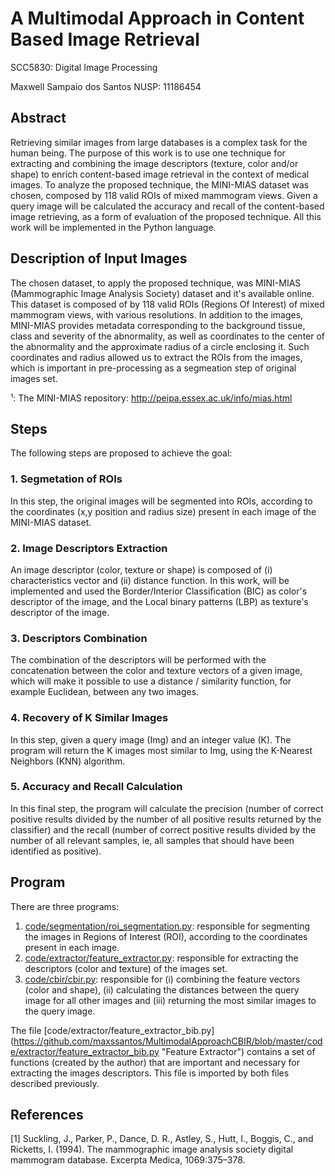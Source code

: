 # A Multimodal Approach in Content Based Image Retrieval

SCC5830: Digital Image Processing

Maxwell Sampaio dos Santos NUSP: 11186454


## Abstract
Retrieving similar images from large databases is a complex task for the human being. The purpose of this work is to use one technique for extracting and combining the image descriptors (texture, color and/or shape) to enrich content-based image retrieval in the context of medical images. To analyze the proposed technique, the MINI-MIAS dataset was chosen, composed by 118 valid ROIs of mixed mammogram views. Given a query image will be calculated the accuracy and recall of the content-based image retrieving, as a form of evaluation of the proposed technique. All this work will be implemented in the Python language.


## Description of Input Images
The chosen dataset, to apply the proposed technique, was MINI-MIAS (Mammographic Image Analysis Society) dataset and it's available online. This dataset is composed of by 118 valid ROIs (Regions Of Interest) of mixed mammogram views, with various resolutions. In addition to the images, MINI-MIAS provides metadata corresponding to the background tissue, class and severity of the abnormality, as well as coordinates to the center of the abnormality and the approximate radius of a circle enclosing it. Such coordinates and radius allowed us to extract the ROIs from the images, which is important in pre-processing as a segmeation step of original images set.

¹: The MINI-MIAS repository: http://peipa.essex.ac.uk/info/mias.html

## Steps
The following steps are proposed to achieve the goal:

### 1. Segmetation of ROIs
In this step, the original images will be segmented into ROIs, according to the coordinates (x,y position and radius size) present in each image of the MINI-MIAS dataset.

### 2. Image Descriptors Extraction
An image descriptor (color, texture or shape) is composed of (i) characteristics vector and (ii) distance function. In this work, will be implemented and used the Border/Interior Classification (BIC) as color's descriptor of the image, and the Local binary patterns (LBP) as texture's descriptor of the image.

### 3. Descriptors Combination
The combination of the descriptors will be performed with the concatenation between the color and texture vectors of a given image, which will make it possible to use a distance / similarity function, for example Euclidean, between any two images.

### 4. Recovery of K Similar Images
In this step, given a query image (Img) and an integer value (K). The program will return the K images most similar to Img, using the K-Nearest Neighbors (KNN) algorithm.

### 5. Accuracy and Recall Calculation
In this final step, the program will calculate the precision (number of correct positive results divided by the number of all positive results returned by the classifier) and the recall (number of correct positive results divided by the number of all relevant samples, ie, all samples that should have been identified as positive).


## Program
There are three programs:
1. [code/segmentation/roi_segmentation.py](https://github.com/maxssantos/MultimodalApproachCBIR/blob/master/code/segmentation/roi_segmentation.py "ROI Segmentation"): responsible for segmenting the images in Regions of Interest (ROI), according to the coordinates present in each image.
2. [code/extractor/feature_extractor.py](https://github.com/maxssantos/MultimodalApproachCBIR/blob/master/code/extractor/feature_extractor.py "Feature Extractor"):  responsible for extracting the descriptors (color and texture) of the images set.
3. [code/cbir/cbir.py](https://github.com/maxssantos/MultimodalApproachCBIR/blob/master/code/cbir/cbir.py "Mammographics CBIR"): responsible for (i) combining the feature vectors (color and shape), (ii) calculating the distances between the query image for all other images and (iii) returning the most similar images to the query image.

The file [code/extractor/feature_extractor_bib.py] (https://github.com/maxssantos/MultimodalApproachCBIR/blob/master/code/extractor/feature_extractor_bib.py "Feature Extractor") contains a set of functions (created by the author) that are important and necessary for extracting the images descriptors. This file is imported by both files described previously.

## References
[1] Suckling, J., Parker, P., Dance, D. R., Astley, S., Hutt, I., Boggis, C., and Ricketts, I.
(1994). The mammographic image analysis society digital mammogram database.
Excerpta Medica, 1069:375–378.
